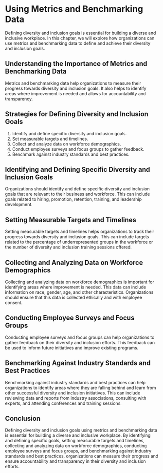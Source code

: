 Using Metrics and Benchmarking Data
=======================================================================================

Defining diversity and inclusion goals is essential for building a diverse and inclusive workplace. In this chapter, we will explore how organizations can use metrics and benchmarking data to define and achieve their diversity and inclusion goals.

Understanding the Importance of Metrics and Benchmarking Data
-------------------------------------------------------------

Metrics and benchmarking data help organizations to measure their progress towards diversity and inclusion goals. It also helps to identify areas where improvement is needed and allows for accountability and transparency.

Strategies for Defining Diversity and Inclusion Goals
-----------------------------------------------------

1. Identify and define specific diversity and inclusion goals.
2. Set measurable targets and timelines.
3. Collect and analyze data on workforce demographics.
4. Conduct employee surveys and focus groups to gather feedback.
5. Benchmark against industry standards and best practices.

Identifying and Defining Specific Diversity and Inclusion Goals
---------------------------------------------------------------

Organizations should identify and define specific diversity and inclusion goals that are relevant to their business and workforce. This can include goals related to hiring, promotion, retention, training, and leadership development.

Setting Measurable Targets and Timelines
----------------------------------------

Setting measurable targets and timelines helps organizations to track their progress towards diversity and inclusion goals. This can include targets related to the percentage of underrepresented groups in the workforce or the number of diversity and inclusion training sessions offered.

Collecting and Analyzing Data on Workforce Demographics
-------------------------------------------------------

Collecting and analyzing data on workforce demographics is important for identifying areas where improvement is needed. This data can include information on race, gender, age, and other characteristics. Organizations should ensure that this data is collected ethically and with employee consent.

Conducting Employee Surveys and Focus Groups
--------------------------------------------

Conducting employee surveys and focus groups can help organizations to gather feedback on their diversity and inclusion efforts. This feedback can be used to inform future initiatives and improve existing programs.

Benchmarking Against Industry Standards and Best Practices
----------------------------------------------------------

Benchmarking against industry standards and best practices can help organizations to identify areas where they are falling behind and learn from other successful diversity and inclusion initiatives. This can include reviewing data and reports from industry associations, consulting with experts, and attending conferences and training sessions.

Conclusion
----------

Defining diversity and inclusion goals using metrics and benchmarking data is essential for building a diverse and inclusive workplace. By identifying and defining specific goals, setting measurable targets and timelines, collecting and analyzing data on workforce demographics, conducting employee surveys and focus groups, and benchmarking against industry standards and best practices, organizations can measure their progress and ensure accountability and transparency in their diversity and inclusion efforts.
